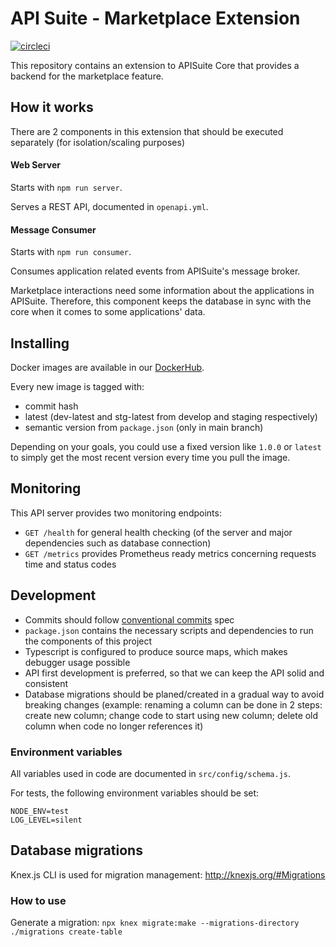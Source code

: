 # API Suite - Marketplace Extension

[![circleci](https://circleci.com/gh/APISuite/apisuite-marketplace-extension.svg?style=shield)](https://app.circleci.com/pipelines/github/APISuite/apisuite-marketplace-extension)

This repository contains an extension to APISuite Core that provides a backend for the marketplace feature.

## How it works

There are 2 components in this extension that should be executed separately (for isolation/scaling purposes)

#### Web Server

Starts with `npm run server`.

Serves a REST API, documented in `openapi.yml`.

#### Message Consumer

Starts with `npm run consumer`.

Consumes application related events from APISuite's message broker.

Marketplace interactions need some information about the applications in APISuite.
Therefore, this component keeps the database in sync with the core when it comes to some applications' data.


## Installing

Docker images are available in our [DockerHub](https://hub.docker.com/r/cloudokihub/apisuite-billing-extension).

Every new image is tagged with:
- commit hash
- latest (dev-latest and stg-latest from develop and staging respectively)
- semantic version from `package.json` (only in main branch)

Depending on your goals, you could use a fixed version like `1.0.0` or
`latest` to simply get the most recent version every time you pull the image.

## Monitoring

This API server provides two monitoring endpoints:
- `GET /health` for general health checking (of the server and major dependencies such as database connection)
- `GET /metrics` provides Prometheus ready metrics concerning requests time and status codes

## Development

- Commits should follow [conventional commits](https://www.conventionalcommits.org) spec
- `package.json` contains the necessary scripts and dependencies to run the components of this project
- Typescript is configured to produce source maps, which makes debugger usage possible
- API first development is preferred, so that we can keep the API solid and consistent
- Database migrations should be planed/created in a gradual way to avoid breaking changes
  (example: renaming a column can be done in 2 steps: create new column; change code to start using new column; delete old column when code no longer references it)

### Environment variables

All variables used in code are documented in `src/config/schema.js`.

For tests, the following environment variables should be set:
```
NODE_ENV=test
LOG_LEVEL=silent
```

## Database migrations

Knex.js CLI is used for migration management: http://knexjs.org/#Migrations

### How to use

Generate a migration: `npx knex migrate:make --migrations-directory ./migrations create-table`
